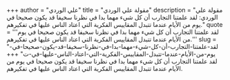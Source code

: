 +++
author = "علي الوردي"
title = "مقولة علي الوردي"
description = "مقولة علي الوردي: لقد علمتنا التجارب أن كل شيء مهما بدا في نظرنا سخيفا قد يكون صحيحا في يوم من الأيام عندما تتبدل المقاييس الفكرية التي اعتاد الناس عليها في تفكيرهم."
quote = '''لقد علمتنا التجارب أن كل شيء مهما بدا في نظرنا سخيفا قد يكون صحيحا في يوم من الأيام عندما تتبدل المقاييس الفكرية التي اعتاد الناس عليها في تفكيرهم.''' 
slug = "لقد-علمتنا-التجارب-أن-كل-شيء-مهما-بدا-في-نظرنا-سخيفا-قد-يكون-صحيحا-في-يوم-من-الأيام-عندما-تتبدل-المقاييس-الفكرية-التي-اعتاد-الناس-عليها-في-ت"
+++
لقد علمتنا التجارب أن كل شيء مهما بدا في نظرنا سخيفا قد يكون صحيحا في يوم من الأيام عندما تتبدل المقاييس الفكرية التي اعتاد الناس عليها في تفكيرهم.
